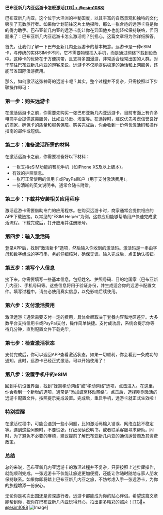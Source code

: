 **巴布亚新几内亚远游卡怎麽激活[[TG💪+ @esim1088](https://t.me/s/esim1088)]**

巴布亚新几内亚，这个位于大洋洲的神秘国度，以其丰富的自然景观和独特的文化吸引了无数旅行者。如果你计划前往这片土地探险，那么一张合适的远游卡将是你的得力助手。巴布亚新几内亚的远游卡能让你在异国他乡也能轻松保持联络，但问题来了：巴布亚新几内亚远游卡怎么激活呢？别担心，这篇文章将为你详细解答。

首先，让我们了解一下巴布亚新几内亚远游卡的基本概念。远游卡是一种eSIM卡，与传统的实体SIM卡不同，它不需要物理插入手机，而是通过网络下载到设备中。这种卡的优势在于方便携带，且支持多国漫游，非常适合经常出国的人群。对于前往巴布亚新几内亚的游客来说，远游卡不仅能提供稳定的通话和上网服务，还能节省国际漫游费用。

那么，如何激活这张神奇的远游卡呢？其实，整个过程并不复杂，只需按照以下步骤操作即可：

### **第一步：购买远游卡**
在激活远游卡之前，你需要先购买一张巴布亚新几内亚远游卡。目前市面上有许多电商平台提供这类服务，比如亚马逊、淘宝等。在选择时，建议优先考虑信誉良好的商家，确保卡的质量和服务保障。购买完成后，你会收到一份包含激活码和操作指南的邮件或短信。

### **第二步：准备激活所需的材料**
在激活远游卡之前，你需要准备好以下材料：
- 一张支持eSIM功能的智能手机（如iPhone XS及以上版本）。
- 有效的护照信息。
- 一张可正常使用的信用卡或PayPal账户（用于支付激活费用）。
- 一份清晰的英文说明书，通常会随卡附赠。

### **第三步：下载并安装相关应用程序**
激活远游卡需要借助专门的应用程序。在购买远游卡时，商家通常会提供相应的APP下载链接。以常见的“ESIM Helper”为例，这款应用能够帮助用户快速完成激活流程。下载完成后，打开应用并注册账号。

### **第四步：输入激活码**
登录APP后，找到“激活新卡”选项，然后输入你收到的激活码。激活码是一串由字母和数字组成的字符串，务必仔细核对，确保无误。输入完成后，点击确认按钮。

### **第五步：填写个人信息**
接下来，你需要填写一些基本信息，包括姓名、护照号码、目的地国家（巴布亚新几内亚）、手机号码等。这些信息将用于验证身份，并生成适合你的远游卡配置文件。填写过程中，请务必使用真实信息，以免影响后续使用。

### **第六步：支付激活费用**
激活远游卡通常需要支付一定的费用，具体金额取决于套餐内容和地区差异。大多数平台支持信用卡或PayPal支付，操作简单快捷。支付成功后，系统会提示你等待几分钟，直到配置文件下载完毕。

### **第七步：检查激活状态**
支付完成后，你可以返回APP查看激活状态。如果一切顺利，你会看到一条成功的通知。此时，远游卡已经正式激活，可以开始使用了！

### **第八步：设置手机中的eSIM**
回到手机设置界面，找到“蜂窝移动网络”或“移动网络”选项，点击进入。在这里，你会看到一个新增的选项，通常是“添加蜂窝移动网络”。点击后，选择刚刚激活的远游卡配置文件，按照提示完成设置。完成后，重启手机，远游卡就正式生效啦！

### **特别提醒**
在激活过程中，可能会遇到一些小问题，比如激活码输入错误、网络连接不稳定等。遇到这些问题时，不要慌张，仔细阅读说明书，或者联系客服寻求帮助。同时，为了避免不必要的麻烦，建议提前了解巴布亚新几内亚的通信运营商及其资费政策。

### **总结**
总的来说，巴布亚新几内亚远游卡的激活过程并不复杂，只要按照上述步骤操作，就能顺利完成。一张远游卡不仅能让旅途更加便捷，还能让你随时随地与家人朋友保持联系。如果你即将踏上巴布亚新几内亚之旅，不妨考虑入手一张远游卡，为你的旅程增添一份安心。

无论你是初次出国还是资深旅行者，远游卡都能成为你的贴心伴侣。希望这篇文章能帮到你，祝你在巴布亚新几内亚玩得开心，拍出更多精彩的照片！[[TG💪+ @esim1088](https://t.me/s/esim1088) ![Image](https://i.postimg.cc/4NQfJmqS/Snipaste-2025-05-13-00-14-12.png)]